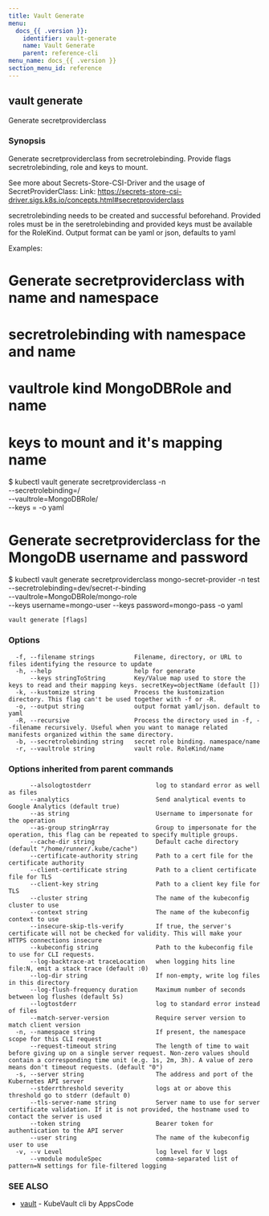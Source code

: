 ```yaml
---
title: Vault Generate
menu:
  docs_{{ .version }}:
    identifier: vault-generate
    name: Vault Generate
    parent: reference-cli
menu_name: docs_{{ .version }}
section_menu_id: reference
---
```

## vault generate

Generate secretproviderclass

### Synopsis

Generate secretproviderclass from secretrolebinding. Provide flags secretrolebinding, role and keys to mount.

See more about Secrets-Store-CSI-Driver and the usage of SecretProviderClass:
 Link: https://secrets-store-csi-driver.sigs.k8s.io/concepts.html#secretproviderclass 

secretrolebinding needs to be created and successful beforehand.
Provided roles must be in the seretrolebinding and provided keys must be available for the RoleKind.
Output format can be yaml or json, defaults to yaml

Examples:
 # Generate secretproviderclass with name <name1> and namespace <ns1>
 # secretrolebinding with namespace <ns2> and name <name2>
 # vaultrole kind MongoDBRole and name <name3>
 # keys to mount <secretKey> and it's mapping name <objectName> 

 $ kubectl vault generate secretproviderclass <name1> -n <ns1> \
  --secretrolebinding=<ns2>/<name2> \
  --vaultrole=MongoDBRole/<name3> \
  --keys <secretKey>=<objectName> -o yaml

 # Generate secretproviderclass for the MongoDB username and password
 $ kubectl vault generate secretproviderclass mongo-secret-provider -n test      \
  --secretrolebinding=dev/secret-r-binding \
  --vaultrole=MongoDBRole/mongo-role \
  --keys username=mongo-user --keys password=mongo-pass -o yaml


```
vault generate [flags]
```

### Options

```
  -f, --filename strings           Filename, directory, or URL to files identifying the resource to update
  -h, --help                       help for generate
      --keys stringToString        Key/Value map used to store the keys to read and their mapping keys. secretKey=objectName (default [])
  -k, --kustomize string           Process the kustomization directory. This flag can't be used together with -f or -R.
  -o, --output string              output format yaml/json. default to yaml
  -R, --recursive                  Process the directory used in -f, --filename recursively. Useful when you want to manage related manifests organized within the same directory.
  -b, --secretrolebinding string   secret role binding. namespace/name
  -r, --vaultrole string           vault role. RoleKind/name
```

### Options inherited from parent commands

```
      --alsologtostderr                  log to standard error as well as files
      --analytics                        Send analytical events to Google Analytics (default true)
      --as string                        Username to impersonate for the operation
      --as-group stringArray             Group to impersonate for the operation, this flag can be repeated to specify multiple groups.
      --cache-dir string                 Default cache directory (default "/home/runner/.kube/cache")
      --certificate-authority string     Path to a cert file for the certificate authority
      --client-certificate string        Path to a client certificate file for TLS
      --client-key string                Path to a client key file for TLS
      --cluster string                   The name of the kubeconfig cluster to use
      --context string                   The name of the kubeconfig context to use
      --insecure-skip-tls-verify         If true, the server's certificate will not be checked for validity. This will make your HTTPS connections insecure
      --kubeconfig string                Path to the kubeconfig file to use for CLI requests.
      --log-backtrace-at traceLocation   when logging hits line file:N, emit a stack trace (default :0)
      --log-dir string                   If non-empty, write log files in this directory
      --log-flush-frequency duration     Maximum number of seconds between log flushes (default 5s)
      --logtostderr                      log to standard error instead of files
      --match-server-version             Require server version to match client version
  -n, --namespace string                 If present, the namespace scope for this CLI request
      --request-timeout string           The length of time to wait before giving up on a single server request. Non-zero values should contain a corresponding time unit (e.g. 1s, 2m, 3h). A value of zero means don't timeout requests. (default "0")
  -s, --server string                    The address and port of the Kubernetes API server
      --stderrthreshold severity         logs at or above this threshold go to stderr (default 0)
      --tls-server-name string           Server name to use for server certificate validation. If it is not provided, the hostname used to contact the server is used
      --token string                     Bearer token for authentication to the API server
      --user string                      The name of the kubeconfig user to use
  -v, --v Level                          log level for V logs
      --vmodule moduleSpec               comma-separated list of pattern=N settings for file-filtered logging
```

### SEE ALSO

* [vault](/docs/reference/cli/vault.md)	 - KubeVault cli by AppsCode

